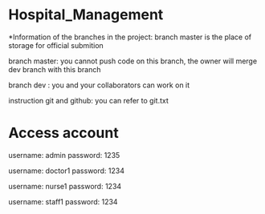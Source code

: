 # Hospital_Management

*Information of the branches in the project: branch master is the place of storage for official submition

branch master: you cannot push code on this branch, the owner will merge dev branch with this branch

branch dev : you and your collaborators can work on it

instruction git and github: you can refer to git.txt

# Access account
username: admin
password: 1235

username: doctor1
password: 1234

username: nurse1
password: 1234

username: staff1
password: 1234